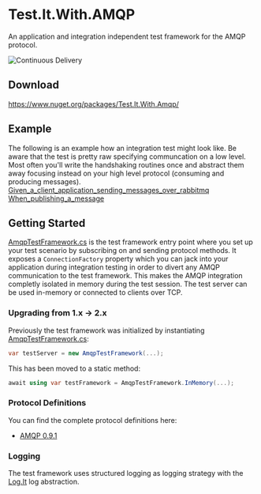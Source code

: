 # Test.It.With.AMQP
An application and integration independent test framework for the AMQP protocol.

![Continuous Delivery](https://github.com/Fresa/test-it-with-amqp/workflows/Continuous%20Delivery/badge.svg)

## Download
https://www.nuget.org/packages/Test.It.With.Amqp/

## Example
The following is an example how an integration test might look like. Be aware that the test is pretty raw specifying communcation on a low level. Most often you'll write the handshaking routines once and abstract them away focusing instead on your high level protocol (consuming and producing messages).
[Given_a_client_application_sending_messages_over_rabbitmq When_publishing_a_message][TestExample]

## Getting Started
[AmqpTestFramework.cs] is the test framework entry point where you set up your test scenario by subscribing on and sending protocol methods. It exposes a `ConnectionFactory` property  which you can jack into your application during integration testing in order to divert any AMQP communication to the test framework. This makes the AMQP integration completly isolated in memory during the test session.
The test server can be used in-memory or connected to clients over TCP.

### Upgrading from 1.x -> 2.x
Previously the test framework was initialized by instantiating [AmqpTestFramework.cs]:
```c#
var testServer = new AmqpTestFramework(...);
``` 
This has been moved to a static method:
```c#
await using var testFramework = AmqpTestFramework.InMemory(...);
``` 

### Protocol Definitions
You can find the complete protocol definitions here:
- [AMQP 0.9.1][Amqp091ProtocolDefinitionRepository]

### Logging
The test framework uses structured logging as logging strategy with the [Log.It][LogItRepository] log abstraction.

[AmqpTestFramework.cs]: <https://github.com/Fresa/Test.It.With.AMQP/blob/master/Test.It.With.Amqp/AmqpTestFramework.cs>
[Amqp091ProtocolDefinitionRepository]:
<https://github.com/Fresa/Test.It.With.AMQP.091.Protocol>
[LogItRepository]:
<https://github.com/Fresa/Log.It>
[TestExample]:
https://github.com/Fresa/Test.It.With.RabbitMQ.091/blob/master/Tests/Test.It.With.RabbitMQ.091.Integration.Tests/When_publishing_messages.cs
